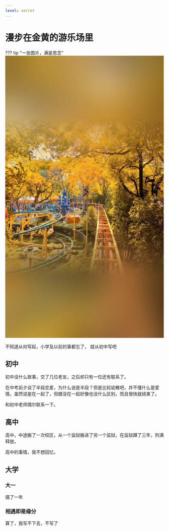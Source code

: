 ```yaml
---
level: secret
---
```


# 漫步在金黄的游乐场里
??? tip "一张图片，满是思念"
    ![07](lyy/07.jpg)

不知道从何写起，小学及以前的事都忘了，
就从初中写吧

## 初中
初中没什么故事，交了几位老友，之后却只有一位还有联系了。

在中考前夕谈了半段恋爱，为什么说是半段？但是比较幼稚吧，并不懂什么是爱情。虽然说是在一起了，但跟没在一起好像也没什么区别，而且很快就结束了。

和初中老师偶尔联系一下。

## 高中
高中，中途搬了一次校区，从一个监狱搬进了另一个监狱，在监狱蹲了三年，刑满释放。

高中的事情，我不想回忆。

## 大学
### 大一
摆了一年

### 相遇即是缘分
算了，我写不下去，不写了

